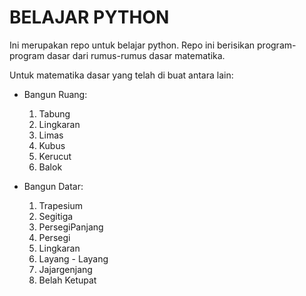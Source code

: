 # BELAJAR PYTHON

Ini merupakan repo untuk belajar python.
Repo ini berisikan program-program dasar dari rumus-rumus dasar matematika.

Untuk matematika dasar yang telah di buat antara lain:
- Bangun Ruang:
	1. Tabung
	2. Lingkaran
	3. Limas
	4. Kubus
	5. Kerucut
	6. Balok

- Bangun Datar:
	1. Trapesium
	2. Segitiga
	3. PersegiPanjang
	4. Persegi
	5. Lingkaran	
	6. Layang - Layang
	7. Jajargenjang
	8. Belah Ketupat
